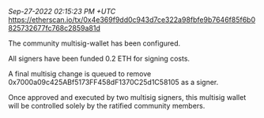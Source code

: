 _Sep-27-2022 02:15:23 PM +UTC_\
https://etherscan.io/tx/0x4e369f9dd0c943d7ce322a98fbfe9b7646f85f6b0825732677fc768c2859a81d

The community multisig-wallet has been configured.

All signers have been funded 0.2 ETH for signing costs.

A final multisig change is queued to remove 0x7000a09c425ABf5173FF458dF1370C25d1C58105 as a signer.

Once approved and executed by two multisig signers, this multisig wallet will be controlled solely by the ratified community members.
